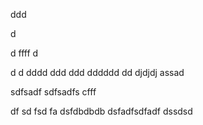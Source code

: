 ddd

d

d
ffff
d

d
d
dddd
ddd
ddd
dddddd
dd
djdjdj
assad

sdfsadf
sdfsadfs
cfff

df
sd
fsd
fa
dsfdbdbdb
dsfadfsdfadf
dssdsd
